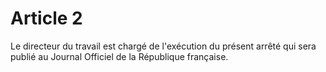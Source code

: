 # Article 2

Le directeur du travail est chargé de l'exécution du présent arrêté qui sera publié au Journal Officiel de la République française.
